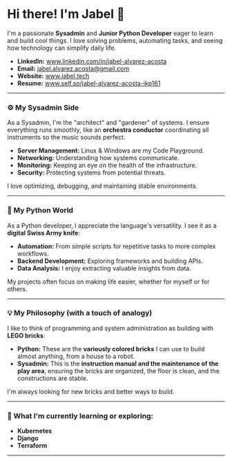 # Hi there! I'm Jabel 👋

I'm a passionate **Sysadmin** and **Junior Python Developer** eager to learn and build cool things. I love solving problems, automating tasks, and seeing how technology can simplify daily life.

*   **LinkedIn:** www.linkedin.com/in/jabel-alvarez-acosta
*   **Email:** jabel.alvarez.acosta@gmail.com
*   **Website:** www.jabel.tech
*   **Resume:** www.self.so/jabel-alvarez-acosta-ikp161

---

### ⚙️ My Sysadmin Side

As a Sysadmin, I'm the "architect" and "gardener" of systems. I ensure everything runs smoothly, like an **orchestra conductor** coordinating all instruments so the music sounds perfect.

*   **Server Management:** Linux & Windows are my Code Playground.
*   **Networking:** Understanding how systems communicate.
*   **Monitoring:** Keeping an eye on the health of the infrastructure.
*   **Security:** Protecting systems from potential threats.

I love optimizing, debugging, and maintaining stable environments.

---

### 🐍 My Python World

As a Python developer, I appreciate the language's versatility. I see it as a **digital Swiss Army knife**:

*   **Automation:** From simple scripts for repetitive tasks to more complex workflows.
*   **Backend Development:** Exploring frameworks and building APIs.
*   **Data Analysis:** I enjoy extracting valuable insights from data.

My projects often focus on making life easier, whether for myself or for others.

---

### 💡 My Philosophy (with a touch of analogy)

I like to think of programming and system administration as building with **LEGO bricks**:

*   **Python:** These are the **variously colored bricks** I can use to build almost anything, from a house to a robot.
*   **Sysadmin:** This is the **instruction manual and the maintenance of the play area**, ensuring the bricks are organized, the floor is clean, and the constructions are stable.

I'm always looking for new bricks and better ways to build.

---

### 🌱 What I'm currently learning or exploring:

*   **Kubernetes**
*   **Django**
*   **Terraform**

---

<!-- You can add a profile view counter if you wish, though it's not necessary. -->
<!-- ![Profile views](https://komarev.com/ghpvc/?username=your-github-username&color=blue) -->
